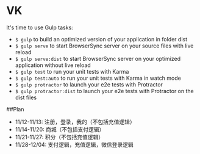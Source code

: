 # VK
It's time to use Gulp tasks:
- `$ gulp` to build an optimized version of your application in folder dist
- `$ gulp serve` to start BrowserSync server on your source files with live reload
- `$ gulp serve:dist` to start BrowserSync server on your optimized application without live reload
- `$ gulp test` to run your unit tests with Karma
- `$ gulp test:auto` to run your unit tests with Karma in watch mode
- `$ gulp protractor` to launch your e2e tests with Protractor
- `$ gulp protractor:dist` to launch your e2e tests with Protractor on the dist files

##Plan
- 11/12-11/13: 注册，登录，我的（不包括充值逻辑）
- 11/14-11/20: 商城（不包括支付逻辑）
- 11/21-11/27: 积分（不包括充值逻辑）
- 11/28-12/04: 支付逻辑，充值逻辑，微信登录逻辑